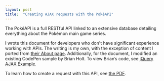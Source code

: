 ```yaml
---
layout: post
title:  "Creating AJAX requests with the PokéAPI"
---
```

The PokéAPI is a full RESTful API linked to an extensive database detailing everything about the Pokémon main game series.

I wrote this document for developers who don't have significant experience working with APIs. The writing is my own, with the exception of content I ported from <a href="https://pokeapi.co/about.html">their About page</a>. 
Additionally, for the document, I modified an existing CodePen sample by Brian Holt. To view Brian’s code, see <a href="https://codepen.io/btholt/pen/FArdh">jQuery AJAX Example</a>.

To learn how to create a request with this API, see <a href="/samples/AJAX-to-PokeApi.pdf">the PDF</a>.

<object style="min-height: 600px;" data="/samples/AJAX-to-PokeApi.pdf" width="100%" height="100%" type='application/pdf'/>
